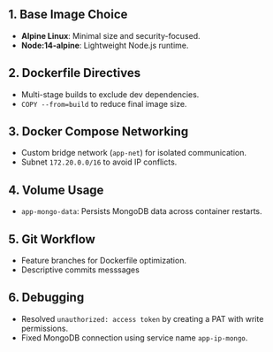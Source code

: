 ## 1. Base Image Choice  
- **Alpine Linux**: Minimal size and security-focused.  
- **Node:14-alpine**: Lightweight Node.js runtime.  

## 2. Dockerfile Directives  
- Multi-stage builds to exclude dev dependencies.  
- `COPY --from=build` to reduce final image size.  

## 3. Docker Compose Networking  
- Custom bridge network (`app-net`) for isolated communication.  
- Subnet `172.20.0.0/16` to avoid IP conflicts.  

## 4. Volume Usage  
- `app-mongo-data`: Persists MongoDB data across container restarts.  

## 5. Git Workflow  
- Feature branches for Dockerfile optimization.  
- Descriptive commits messsages 

## 6. Debugging  
- Resolved `unauthorized: access token` by creating a PAT with write permissions.  
- Fixed MongoDB connection using service name `app-ip-mongo`.  